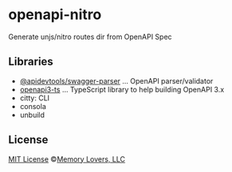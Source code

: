 # openapi-nitro

Generate unjs/nitro routes dir from OpenAPI Spec

## Libraries

- [@apidevtools/swagger-parser](https://www.npmjs.com/package/@apidevtools/swagger-parser) ... OpenAPI parser/validator
- [openapi3-ts](https://www.npmjs.com/package/openapi3-ts) ... TypeScript library to help building OpenAPI 3.x
- citty: CLI
- consola
- unbuild

## License

[MIT License](/LICENSE) ©[Memory Lovers, LLC](https://memory-lovers.com)
